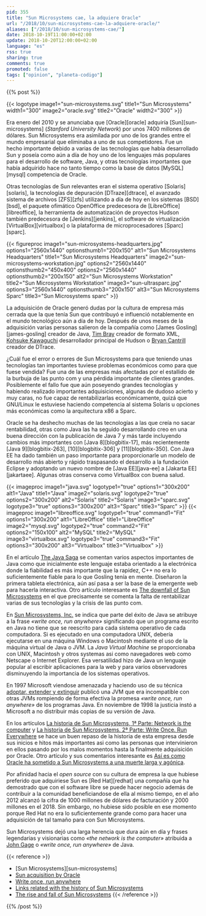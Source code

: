 ```yaml
---
pid: 355
title: "Sun Microsystems cae, la adquiere Oracle"
url: "/2018/10/sun-microsystems-cae-la-adquiere-oracle/"
aliases: ["/2018/10/sun-microsystems-cae/"]
date: 2018-10-19T11:00:00+02:00
update: 2018-10-20T12:00:00+02:00
language: "es"
rss: true
sharing: true
comments: true
promoted: false
tags: ["opinion", "planeta-codigo"]
---
```


{{% post %}}

{{< logotype image1="sun-microsystems.svg" title1="Sun Microsystems" width1="300" image2="oracle.svg" title2="Oracle" width2="300" >}}

Era enero del 2010 y se anunciaba que [Oracle][oracle] adquiría [Sun][sun-microsystems] (_Stanford University Network_) por unos 7400 millones de dólares. Sun Microsystems era asimilada por uno de los grandes entre el mundo empresarial que eliminaba a uno de sus competidores. Fue un hecho importante debido a varias de las tecnologías que había desarrollado Sun y poseía como aún a día de hoy uno de los lenguajes más populares para el desarrollo de software, Java, y otras tecnologías importantes que había adquirido hace no tanto tiempo como la base de datos [MySQL][mysql] competencia de Oracle.

Otras tecnologías de Sun relevantes eran el sistema operativo [Solaris][solaris], la tecnologías de depuración [DTraze][dtrace], el avanzado sistema de archivos [ZFS][zfs] utilizando a día de hoy en los sistemas [BSD][bsd], el paquete ofimático OpenOffice predecesora de [LibreOffice][libreoffice], la herramienta de automatización de proyectos Hudson también predecesora de [Jenkins][jenkins], el software de virtualización [VirtualBox][virtualbox] o la plataforma de microprocesadores [Sparc][sparc].

{{< figureproc
    image1="sun-microsystems-headquarters.jpg" options1="2560x1440" optionsthumb1="200x150" alt1="Sun Microsystems Headquarters" title1="Sun Microsystems Headquarters"
    image2="sun-microsystems-workstation.jpg" options2="2560x1440" optionsthumb2="450x400" options2="2560x1440" optionsthumb2="200x150" alt2="Sun Microsystems Workstation" title2="Sun Microsystems Workstation"
    image3="sun-ultrasparc.jpg" options3="2560x1440" optionsthumb3="200x150" alt3="Sun Microsystems Sparc" title3="Sun Microsystems sparc" >}}

La adquisición de Oracle generó dudas por la cultura de empresa más cerrada que la que tenía Sun que contribuyó e influenció notablemente en el mundo tecnológico aún a día de hoy. Después de unos meses de la adquisición varias personas salieron de la compañía como [James Gosling][james-gosling] creador de Java, [Tim Bray](https://en.wikipedia.org/wiki/Tim_Bray) creador de formato XML, [Kohsuke Kawaguchi](https://en.wikipedia.org/wiki/Kohsuke_Kawaguchi) desarrollador principal de Hudson o [Bryan Cantrill](https://en.wikipedia.org/wiki/Bryan_Cantrill) creador de DTrace.

¿Cuál fue el error o errores de Sun Microsystems para que teniendo unas tecnologías tan importantes tuviese problemas económicos como para que fuese vendida? Fue una de las empresas más afectadas por el estallido de la burbuja de las punto com y una pérdida importante de clientes grandes. Posiblemente el fallo fue que aún poseyendo grandes tecnologías y habiendo realizado importantes adquisiciones, algunas de dudoso acierto y muy caras, no fue capaz de rentabilizarlas económicamente, quizá que GNU/Linux le estuviese haciendo competencia al sistema Solaris u opciones más económicas como la arquitectura x86 a Sparc.

Oracle se ha deshecho muchas de las tecnologías a las que creía no sacar rentabilidad, otras como Java las ha seguido desarrollando creo en una buena dirección con la publicación de Java 7 y más tarde incluyendo cambios más importantes con [Java 8][blogbitix-17], más recientemente [Java 9][blogbitix-263], [10][blogbitix-306] y [11][blogbitix-350]. Con Java EE ha dado también un paso importante para proporcionarle un modelo de desarrollo más abierto y rápido traspasando el desarrollo a la fundación Eclipse y adoptando un nuevo nombre de [Java EE][java-ee] a [Jakarta EE][jakartaee]. Algunas otras conserva como VirtualBox con buena salud.

{{< imageproc
    image1="java.svg" logotype1="true" options1="300x200" alt1="Java" title1="Java"
    image2="solaris.svg" logotype2="true" options2="300x200" alt2="Solaris" title2="Solaris"
    image3="sparc.svg" logotype3="true" options3="300x200" alt3="Sparc" title3="Sparc" >}}
    {{< imageproc
    image1="libreoffice.svg" logotype1="true" command1="Fit" options1="300x200" alt1="LibreOffice" title1="LibreOffice"
    image2="mysql.svg" logotype2="true" command2="Fit" options2="150x100" alt2="MySQL" title2="MySQL"
    image3="virtualbox.svg" logotype3="true" command3="Fit" options3="300x200" alt3="Virtualbox" title3="Virtualbox" >}}

En el artículo [The Java Saga](https://www.wired.com/1995/12/java-saga/) se comentan varios aspectos importantes de Java como que inicialmente este lenguaje estaba orientado a la electrónica donde la fiabilidad es más importante que la rapidez, C++ no era lo suficientemente fiable para lo que Gosling tenía en mente. Diseñaron la primera tableta electrónica, aún así pasa a ser la base de la emergente web para hacerla interactiva. Otro artículo interesante es [The downfall of Sun Microsystems](https://www.networkworld.com/article/2268096/servers/the-downfall-of-sun-microsystems.html) en el que precisamente se comenta la falta de rentabilizar varias de sus tecnologías y la crisis de las punto com.

En [Sun Microsystems, Inc.](https://www.britannica.com/topic/Sun-Microsystems-Inc) se indica que parte del éxito de Java se atribuye a la frase _«write once, run anywhere»_ significando que un programa escrito en Java no tiene que se reescrito para cada sistema operativo de cada computadora. Si es ejecutado en una computadora UNIX, debería ejecutarse en una máquina Windows o Macintosh mediante el uso de la máquina virtual de Java o JVM. La _Java Virtual Machine_ se proporcionaba con UNIX, Macintosh y otros systemas asi como navegadores web como Netscape o Internet Explorer. Esa versatilidad hizo de Java un lenguaje popular al escribir aplicaciones para la web y para varios observadores disminuyendo la importancia de los sistemas operativos.

En 1997 Microsoft viendose amenazada y haciendo uso de su técnica [adoptar, extender y extinguir](https://en.wikipedia.org/wiki/Embrace%2C_extend%2C_and_extinguish) publicó una JVM que era incompatible con otras JVMs rompiendo de forma efectiva la promesa _«write once, run anywhere»_ de los programas Java. En noviembre de 1998 la justicia instó a Microsoft a no distribuir más copias de su versión de Java.

En los artículos [La historia de Sun Microsystems, 1ª Parte: Network is the computer](https://mailchi.mp/bonillaware/sun-microsystems-1?e=ccf70eee59) y [La historia de Sun Microsystems. 2ª Parte: Write Once. Run Everywhere](https://mailchi.mp/bonillaware/sun-microsystems-2?e=ccf70eee59) se hace un buen repaso de la historia de esta empresa desde sus inicios e hitos más importantes asi como las personas que intervinieron en ellos pasando por los malos momentos hasta la finalmente adquisición por Oracle. Otro artículo y sus comentarios interesante es [Así es como Oracle ha sometido a Sun Microsystems a una muerte larga y agónica](https://www.xataka.com/historia-tecnologica/asi-es-como-oracle-ha-sometido-a-sun-microsystems-a-una-muerte-larga-y-agonica).

Por afinidad hacia el _open source_ con su cultura de empresa la que hubiese preferido que adquiriese Sun es [Red Hat][redhat] una compañía que ha demostrado que con el software libre se puede hacer negocio además de contribuir a la comunidad beneficiandose de ella al mismo tiempo, en el año 2012 alcanzó la cifra de 1000 millones de dólares de facturación y 2000 millones en el 2018. Sin embargo, no hubiese sido posible en ese momento porque Red Hat no era lo suficientemente grande como para hacer una adquisición de tal tamaño para con Sun Microsystems.

Sun Microsystems dejó una larga herencia que dura aún en día y frases legendarias y visionarias como _«the network is the computer»_ atribuida a [John Gage](https://en.wikipedia.org/wiki/John_Gage) o _«write once, run anywhere»_ de Java.

{{< reference >}}
* [Sun Microsystems][sun-microsystems]
* [Sun acquisition by Oracle](https://en.wikipedia.org/wiki/Sun_acquisition_by_Oracle)
* [Write once, run anywhere](https://en.wikipedia.org/wiki/Write_once,_run_anywhere)
* [Links related with the history of Sun Microsystems](https://gist.github.com/dbonillaf/d62dc83bc3747cccb0d885c9d4ad76f5)
* [The rise and fall of Sun Microsystems](https://www.arnnet.com.au/slideshow/334210/pictures-remember-rise-fall-sun-microsystems/)
{{< /reference >}}

{{% /post %}}
